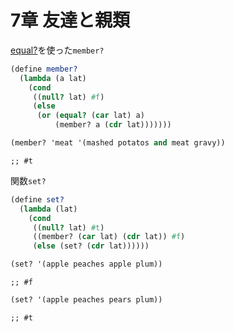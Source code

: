 
# 7章 友達と親類

[equal?](http://practical-scheme.net/gauche/man/gauche-refj/Deng-Jia-Xing-toBi-Jiao-.html#index-equal_003f)を使った`member?`

``` scm
(define member?
  (lambda (a lat)
    (cond
     ((null? lat) #f)
     (else
      (or (equal? (car lat) a)
          (member? a (cdr lat)))))))
```

``` scm
(member? 'meat '(mashed potatos and meat gravy))
```

    ;; #t

関数`set?`

``` scm
(define set?
  (lambda (lat)
    (cond
     ((null? lat) #t)
     ((member? (car lat) (cdr lat)) #f)
     (else (set? (cdr lat))))))
```

``` scm
(set? '(apple peaches apple plum))
```

    ;; #f

``` scm
(set? '(apple peaches pears plum))
```

    ;; #t
